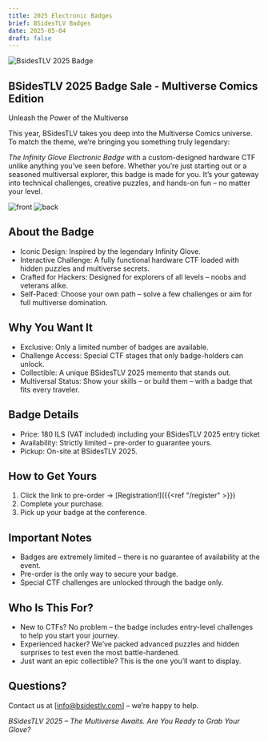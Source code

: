```yaml
---
title: 2025 Electronic Badges
brief: BSidesTLV Badges
date: 2025-05-04
draft: false
---
```



<img src="/images/Elec_badge/BsidesTLV_2025_1080x1920.png" alt="BsidesTLV 2025 Badge">


## BSidesTLV 2025 Badge Sale - Multiverse Comics Edition

Unleash the Power of the Multiverse



This year, BSidesTLV takes you deep into the Multiverse Comics universe.
To match the theme, we’re bringing you something truly legendary:


*The Infinity Glove Electronic Badge* with a custom-designed hardware CTF unlike anything you’ve seen before.
Whether you’re just starting out or a seasoned multiversal explorer, this badge is made for you.
It’s your gateway into technical challenges, creative puzzles, and hands-on fun – no matter your level.


<img src="/images/Elec_badge/front.png" alt="front">

<img src="/images/Elec_badge/back.png" alt="back">


## About the Badge
* Iconic Design: Inspired by the legendary Infinity Glove.
* Interactive Challenge: A fully functional hardware CTF loaded with hidden puzzles and multiverse secrets.
* Crafted for Hackers: Designed for explorers of all levels – noobs and veterans alike.
* Self-Paced: Choose your own path – solve a few challenges or aim for full multiverse domination.


## Why You Want It
* Exclusive: Only a limited number of badges are available.
* Challenge Access: Special CTF stages that only badge-holders can unlock.
* Collectible: A unique BSidesTLV 2025 memento that stands out.
* Multiversal Status: Show your skills – or build them – with a badge that fits every traveler.


## Badge Details
* Price: 180 ILS (VAT included) including your BSidesTLV 2025 entry ticket
* Availability: Strictly limited – pre-order to guarantee yours.
* Pickup: On-site at BSidesTLV 2025.


## How to Get Yours
1. Click the link to pre-order -> [Registration!]({{<ref "/register" >}})
2. Complete your purchase.
3. Pick up your badge at the conference.


## Important Notes
* Badges are extremely limited – there is no guarantee of availability at the event.
* Pre-order is the only way to secure your badge.
* Special CTF challenges are unlocked through the badge only.


## Who Is This For?
* New to CTFs? No problem – the badge includes entry-level challenges to help you start your journey.
* Experienced hacker? We’ve packed advanced puzzles and hidden surprises to test even the most battle-hardened.
* Just want an epic collectible? This is the one you’ll want to display.


## Questions?
Contact us at [info@bsidestlv.com] – we’re happy to help.


*BSidesTLV 2025 – The Multiverse Awaits. Are You Ready to Grab Your Glove?*
